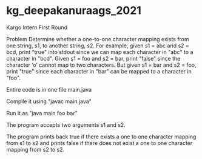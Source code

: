# kg_deepakanuraags_2021
Kargo Intern First Round

Problem
Determine whether a one-to-one character mapping exists from one string, s1, to another string,
s2.
For example, given s1 = abc and s2 = bcd, print "true" into stdout since we can map each
character in "abc" to a character in "bcd".
Given s1 = foo and s2 = bar, print "false" since the character ‘o’ cannot map to two characters.
But given s1 = bar and s2 = foo, print "true" since each character in "bar" can be mapped to a
character in "foo".


Entire code is in one file main.java

Compile it using "javac main.java"

Run it as "java main foo bar"

The program accepts two arguments s1 and s2.

The program prints back true if there exists a one to one character mapping from s1 to s2
and prints false if there does not exist a one to one character mapping from s2 to s2.
